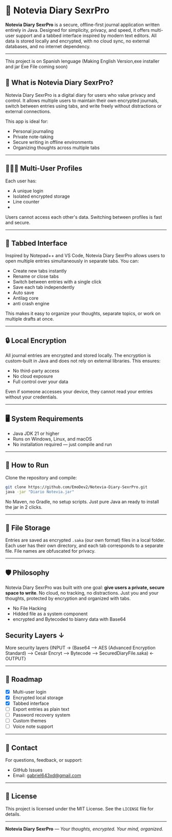# 📓 Notevia Diary SexrPro

**Notevia Diary SexrPro** is a secure, offline-first journal application written entirely in Java. Designed for simplicity, privacy, and speed, it offers multi-user support and a tabbed interface inspired by modern text editors. All data is stored locally and encrypted, with no cloud sync, no external databases, and no internet dependency.

---
This project is on Spanish lenguage (Making English Version,exe installer and jar Exe File coming soon)
## 🔐 What is Notevia Diary SexrPro?

Notevia Diary SexrPro is a digital diary for users who value privacy and control. It allows multiple users to maintain their own encrypted journals, switch between entries using tabs, and write freely without distractions or external connections.

This app is ideal for:

- Personal journaling  
- Private note-taking  
- Secure writing in offline environments  
- Organizing thoughts across multiple tabs

---

## 🧑‍🤝‍🧑 Multi-User Profiles

Each user has:

- A unique login  
- Isolated encrypted storage  
- Line counter
- 

Users cannot access each other's data. Switching between profiles is fast and secure.

---

## 📑 Tabbed Interface

Inspired by Notepad++ and VS Code, Notevia Diary SexrPro allows users to open multiple entries simultaneously in separate tabs. You can:

- Create new tabs instantly  
- Rename or close tabs  
- Switch between entries with a single click  
- Save each tab independently
- Auto save
- Antilag core
- anti crash engine

This makes it easy to organize your thoughts, separate topics, or work on multiple drafts at once.

---

## 🔒 Local Encryption

All journal entries are encrypted and stored locally. The encryption is custom-built in Java and does not rely on external libraries. This ensures:

- No third-party access  
- No cloud exposure  
- Full control over your data

Even if someone accesses your device, they cannot read your entries without your credentials.

---

## 🖥️ System Requirements

- Java JDK 21 or higher  
- Runs on Windows, Linux, and macOS  
- No installation required — just compile and run

---

## 🚀 How to Run

Clone the repository and compile:

```bash
git clone https://github.com/EmoDev2/Notevia-Diary-SexrPro.git
java -jar "Diario Notevia.jar"
```

No Maven, no Gradle, no setup scripts. Just pure Java an ready to install the jar in 2 clicks.

---

## 📁 File Storage

Entries are saved as encrypted `.saka` (our own format) files in a local folder. Each user has their own directory, and each tab corresponds to a separate file. File names are obfuscated for privacy.

---

## 🛡️ Philosophy

Notevia Diary SexrPro was built with one goal: **give users a private, secure space to write**. No cloud, no tracking, no distractions. Just you and your thoughts, protected by encryption and organized with tabs.

- No File Hacking
- Hidded file as a system component
- encrypted and Bytecoded to bianry data with Base64
## Security Layers ↓
 More security layers  {INPUT -> (Base64 --> AES (Advanced Encryption Standard) --> Cesár Encryt --> Bytecode --> SecuredDiaryFile.saka) <- OUTPUT}

---

## 📢 Roadmap

- [x] Multi-user login  
- [x] Encrypted local storage  
- [x] Tabbed interface  
- [ ] Export entries as plain text  
- [ ] Password recovery system  
- [ ] Custom themes  
- [ ] Voice note support

---

## 💬 Contact

For questions, feedback, or support:

- GitHub Issues  
- Email: gabriel643xd@gmail.com

---

## 📜 License

This project is licensed under the MIT License. See the `LICENSE` file for details.

---

**Notevia Diary SexrPro** — *Your thoughts, encrypted. Your mind, organized.*
